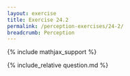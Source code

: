 ```yaml
---
layout: exercise
title: Exercise 24.2
permalink: /perception-exercises/24-2/
breadcrumb: Perception
---
```


{% include mathjax_support %}

<div><i class="arrow-up loader" data-chapter="perception-exercises" data-exercise="ex_2" data-rating="0"></i></div>
{% include_relative question.md %}
